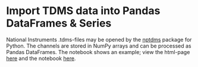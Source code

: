 # Import TDMS data into Pandas DataFrames & Series

National Instruments .tdms-files may be opened by the [nptdms](https://pypi.org/project/npTDMS/) package for Python. The channels are stored in NumPy arrays and can be processed as Pandas DataFrames. The notebook shows an example; view the html-page [here](http://htmlpreview.github.io/?https://github.com/ThBuchwald/PythonConfig/blob/master/TDMS_Integration/Import_TDMS.html) and the notebook [here](https://nbviewer.jupyter.org/github/ThBuchwald/PythonConfig/blob/master/TDMS_Integration/Import_TDMS.ipynb).
